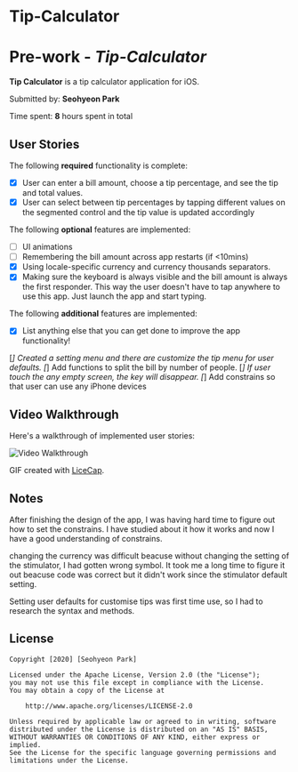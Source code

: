 # Tip-Calculator

# Pre-work - *Tip-Calculator*

**Tip Calculator** is a tip calculator application for iOS.

Submitted by: **Seohyeon Park**

Time spent: **8** hours spent in total

## User Stories

The following **required** functionality is complete:

* [x] User can enter a bill amount, choose a tip percentage, and see the tip and total values.
* [x] User can select between tip percentages by tapping different values on the segmented control and the tip value is updated accordingly

The following **optional** features are implemented:

* [ ] UI animations
* [ ] Remembering the bill amount across app restarts (if <10mins)
* [x] Using locale-specific currency and currency thousands separators.
* [x] Making sure the keyboard is always visible and the bill amount is always the first responder. This way the user doesn't have to tap anywhere to use this app. Just launch the app and start typing.

The following **additional** features are implemented:

- [x] List anything else that you can get done to improve the app functionality!

[*] Created a setting menu and there are customize the tip menu for user defaults.
[*] Add functions to split the bill by number of people.
[*] If user touch the any empty screen, the key will disappear.
[*] Add constrains so that user can use any iPhone devices

## Video Walkthrough

Here's a walkthrough of implemented user stories:

<img src='http://i.imgur.com/link/to/your/gif/file.gif' title='Video Walkthrough' width='' alt='Video Walkthrough' />

GIF created with [LiceCap](http://www.cockos.com/licecap/).

## Notes

After finishing the design of the app, I was having hard time to figure out how to set the constrains. 
I have studied about it how it works and now I have a good understanding of constrains. 

changing the currency was difficult beacuse without changing the setting of the stimulator, I had gotten wrong symbol.
It took me a long time to figure it out beacuse code was correct but it didn't work since the stimulator default setting.

Setting user defaults for customise tips was first time use, so I had to research the syntax and methods.


## License

    Copyright [2020] [Seohyeon Park]

    Licensed under the Apache License, Version 2.0 (the "License");
    you may not use this file except in compliance with the License.
    You may obtain a copy of the License at

        http://www.apache.org/licenses/LICENSE-2.0

    Unless required by applicable law or agreed to in writing, software
    distributed under the License is distributed on an "AS IS" BASIS,
    WITHOUT WARRANTIES OR CONDITIONS OF ANY KIND, either express or implied.
    See the License for the specific language governing permissions and
    limitations under the License.
